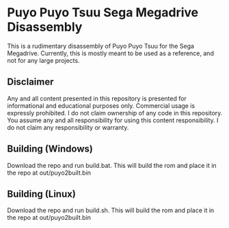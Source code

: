 # Puyo Puyo Tsuu Sega Megadrive Disassembly

This is a rudimentary disassembly of Puyo Puyo Tsuu for the Sega Megadrive.
Currently, this is mostly meant to be used as a reference, and not for any large projects.

## Disclaimer

Any and all content presented in this repository is presented for informational and educational purposes only.
Commercial usage is expressly prohibited. I do not claim ownership of any code in this repository.
You assume any and all responsibility for using this content responsibility. I do not claim any responsibility or warranty.

## Building (Windows)

Download the repo and run build.bat. This will build the rom and place it in the repo at out/puyo2built.bin

## Building (Linux)

Download the repo and run build.sh. This will build the rom and place it in the repo at out/puyo2built.bin

